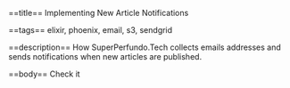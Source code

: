 ==title==
Implementing New Article Notifications

==tags==
elixir, phoenix, email, s3, sendgrid

==description==
How SuperPerfundo.Tech collects emails addresses and sends notifications when
new articles are published.

==body==
Check it
